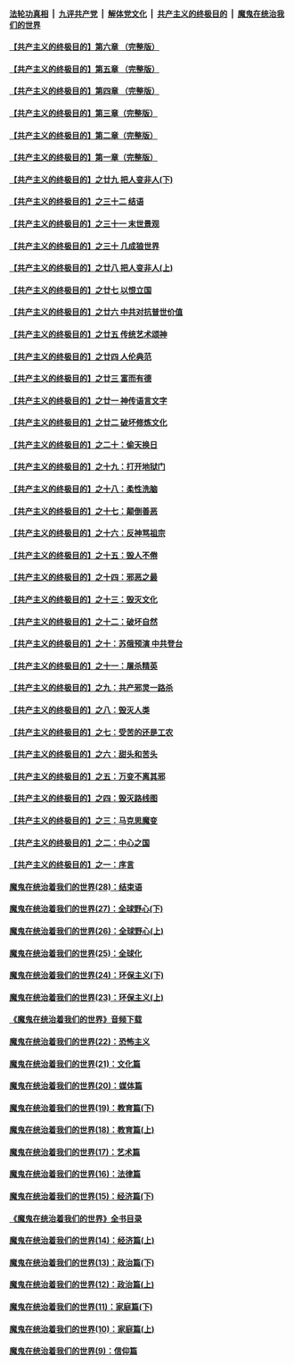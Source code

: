 ####  [法轮功真相](../../../../basic/blob/master/README.md?t=05182231) &nbsp;|&nbsp; [九评共产党](../../../../9ping.md/blob/master/README.md?t=05182231) &nbsp;|&nbsp; [解体党文化](../../../../jtdwh.md/blob/master/README.md?t=05182231)  &nbsp;|&nbsp; [共产主义的终极目的](../../../../gczydzjmd.md/blob/master/README.md?t=05182231) &nbsp;|&nbsp; [魔鬼在统治我们的世界](../../../../mgztzwmdsj.md/blob/master/README.md?t=05182231) 

#### [【共产主义的终极目的】第六章 （完整版）](../pages/nsc422/n11428913.md?t=05182231) 

#### [【共产主义的终极目的】第五章 （完整版）](../pages/nsc422/n11428912.md?t=05182231) 

#### [【共产主义的终极目的】第四章 （完整版）](../pages/nsc422/n11428907.md?t=05182231) 

#### [【共产主义的终极目的】第三章（完整版）](../pages/nsc422/n11428848.md?t=05182231) 

#### [【共产主义的终极目的】第二章（完整版）](../pages/nsc422/n11428831.md?t=05182231) 

#### [【共产主义的终极目的】第一章（完整版）](../pages/nsc422/n11417651.md?t=05182231) 

#### [【共产主义的终极目的】之廿九 把人变非人(下)](../pages/nsc422/n11344140.md?t=05182231) 

#### [【共产主义的终极目的】之三十二 结语](../pages/nsc422/n11360535.md?t=05182231) 

#### [【共产主义的终极目的】之三十一 末世景观](../pages/nsc422/n11351129.md?t=05182231) 

#### [【共产主义的终极目的】之三十 几成狼世界](../pages/nsc422/n11348280.md?t=05182231) 

#### [【共产主义的终极目的】之廿八 把人变非人(上)](../pages/nsc422/n11340492.md?t=05182231) 

#### [【共产主义的终极目的】之廿七 以恨立国](../pages/nsc422/n11336944.md?t=05182231) 

#### [【共产主义的终极目的】之廿六 中共对抗普世价值](../pages/nsc422/n11324785.md?t=05182231) 

#### [【共产主义的终极目的】之廿五 传统艺术颂神](../pages/nsc422/n11296396.md?t=05182231) 

#### [【共产主义的终极目的】之廿四 人伦典范](../pages/nsc422/n11296397.md?t=05182231) 

#### [【共产主义的终极目的】之廿三 富而有德](../pages/nsc422/n11283598.md?t=05182231) 

#### [【共产主义的终极目的】之廿一 神传语言文字](../pages/nsc422/n11263265.md?t=05182231) 

#### [【共产主义的终极目的】之廿二 破坏修炼文化](../pages/nsc422/n11245728.md?t=05182231) 

#### [【共产主义的终极目的】之二十：偷天换日](../pages/nsc422/n11238846.md?t=05182231) 

#### [【共产主义的终极目的】之十九：打开地狱门](../pages/nsc422/n11206376.md?t=05182231) 

#### [【共产主义的终极目的】之十八：柔性洗脑](../pages/nsc422/n11199994.md?t=05182231) 

#### [【共产主义的终极目的】之十七：颠倒善恶](../pages/nsc422/n11179782.md?t=05182231) 

#### [【共产主义的终极目的】之十六：反神骂祖宗](../pages/nsc422/n11166798.md?t=05182231) 

#### [【共产主义的终极目的】之十五：毁人不倦](../pages/nsc422/n11166792.md?t=05182231) 

#### [【共产主义的终极目的】之十四：邪恶之最](../pages/nsc422/n11150249.md?t=05182231) 

#### [【共产主义的终极目的】之十三：毁灭文化](../pages/nsc422/n11135227.md?t=05182231) 

#### [【共产主义的终极目的】之十二：破坏自然](../pages/nsc422/n11135214.md?t=05182231) 

#### [【共产主义的终极目的】之十：苏俄预演 中共登台](../pages/nsc422/n11118424.md?t=05182231) 

#### [【共产主义的终极目的】之十一：屠杀精英](../pages/nsc422/n11118442.md?t=05182231) 

#### [【共产主义的终极目的】之九：共产邪灵一路杀](../pages/nsc422/n11114139.md?t=05182231) 

#### [【共产主义的终极目的】之八：毁灭人类](../pages/nsc422/n11108503.md?t=05182231) 

#### [【共产主义的终极目的】之七：受苦的还是工农](../pages/nsc422/n11101809.md?t=05182231) 

#### [【共产主义的终极目的】之六：甜头和苦头](../pages/nsc422/n11096971.md?t=05182231) 

#### [【共产主义的终极目的】之五：万变不离其邪](../pages/nsc422/n11091285.md?t=05182231) 

#### [【共产主义的终极目的】之四：毁灭路线图](../pages/nsc422/n11086284.md?t=05182231) 

#### [【共产主义的终极目的】之三：马克思魔变](../pages/nsc422/n11061941.md?t=05182231) 

#### [【共产主义的终极目的】之二：中心之国](../pages/nsc422/n11047728.md?t=05182231) 

#### [【共产主义的终极目的】之一：序言](../pages/nsc422/n11086077.md?t=05182231) 

#### [魔鬼在统治着我们的世界(28)：结束语](../pages/nsc422/n10936246.md?t=05182231) 

#### [魔鬼在统治着我们的世界(27)：全球野心(下)](../pages/nsc422/n10928319.md?t=05182231) 

#### [魔鬼在统治着我们的世界(26)：全球野心(上)](../pages/nsc422/n10900318.md?t=05182231) 

#### [魔鬼在统治着我们的世界(25)：全球化](../pages/nsc422/n10788205.md?t=05182231) 

#### [魔鬼在统治着我们的世界(24)：环保主义(下)](../pages/nsc422/n10695307.md?t=05182231) 

#### [魔鬼在统治着我们的世界(23)：环保主义(上)](../pages/nsc422/n10688613.md?t=05182231) 

#### [《魔鬼在统治着我们的世界》音频下载](../pages/nsc422/n10635553.md?t=05182231) 

#### [魔鬼在统治着我们的世界(22)：恐怖主义](../pages/nsc422/n10614727.md?t=05182231) 

#### [魔鬼在统治着我们的世界(21)：文化篇](../pages/nsc422/n10597706.md?t=05182231) 

#### [魔鬼在统治着我们的世界(20)：媒体篇](../pages/nsc422/n10586579.md?t=05182231) 

#### [魔鬼在统治着我们的世界(19)：教育篇(下)](../pages/nsc422/n10564808.md?t=05182231) 

#### [魔鬼在统治着我们的世界(18)：教育篇(上)](../pages/nsc422/n10526970.md?t=05182231) 

#### [魔鬼在统治着我们的世界(17)：艺术篇](../pages/nsc422/n10499093.md?t=05182231) 

#### [魔鬼在统治着我们的世界(16)：法律篇](../pages/nsc422/n10485969.md?t=05182231) 

#### [魔鬼在统治着我们的世界(15)：经济篇(下)](../pages/nsc422/n10469975.md?t=05182231) 

#### [《魔鬼在统治着我们的世界》全书目录](../pages/nsc422/n10464261.md?t=05182231) 

#### [魔鬼在统治着我们的世界(14)：经济篇(上)](../pages/nsc422/n10457370.md?t=05182231) 

#### [魔鬼在统治着我们的世界(13)：政治篇(下)](../pages/nsc422/n10448270.md?t=05182231) 

#### [魔鬼在统治着我们的世界(12)：政治篇(上)](../pages/nsc422/n10444576.md?t=05182231) 

#### [魔鬼在统治着我们的世界(11)：家庭篇(下)](../pages/nsc422/n10440961.md?t=05182231) 

#### [魔鬼在统治着我们的世界(10)：家庭篇(上)](../pages/nsc422/n10435448.md?t=05182231) 

#### [魔鬼在统治着我们的世界(9)：信仰篇](../pages/nsc422/n10432159.md?t=05182231) 

